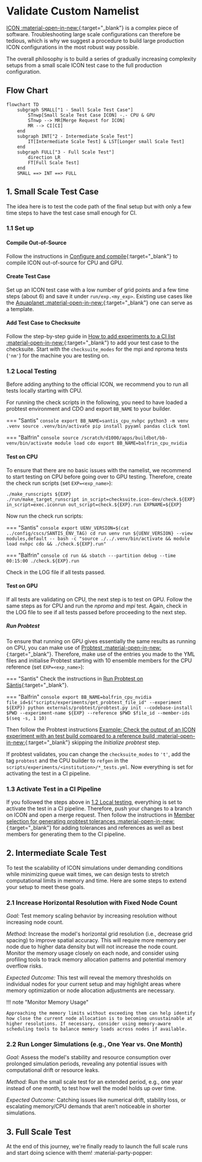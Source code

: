 # Validate Custom Namelist

[ICON :material-open-in-new:](https://www.icon-model.org/icon_model){:target="_blank"} is a complex piece of software. Troubleshooting large scale configurations can therefore be tedious, which is why we suggest a procedure to build large production ICON configurations in the most robust way possible.

The overall philosophy is to build a series of gradually increasing complexity setups from a small scale ICON test case to the full production configuration.

## Flow Chart

```mermaid
flowchart TD
    subgraph SMALL["1 - Small Scale Test Case"]
        STnwp[Small Scale Test Case ICON] -.- CPU & GPU
        STnwp --> MR[Merge Request for ICON]
        MR --> CI[CI]
    end
    subgraph INT["2 - Intermediate Scale Test"]
        IT[Intermediate Scale Test] & LST[Longer small Scale Test]
    end
    subgraph FULL["3 - Full Scale Test"]
        direction LR
        FT[Full Scale Test]
    end
    SMALL ==> INT ==> FULL
```

## 1. Small Scale Test Case

The idea here is to test the code path of the final setup but with only a few time steps to have the test case small enough for CI.

### 1.1 Set up

#### Compile Out-of-Source

Follow the instructions in [Configure and compile](compile_and_run.md){:target="_blank"} to compile ICON out-of-source for CPU and GPU.

#### Create Test Case

Set up an ICON test case with a low number of grid points and a few time steps (about 6) and save it under `run/exp.<my_exp>`. Existing use cases like the [Aquaplanet :material-open-in-new:](https://gitlab.dkrz.de/icon/icon-nwp/-/blob/master/run/exp.exclaim_ape_R02B04){:target="_blank"} one can serve as a template.

#### Add Test Case to Checksuite

Follow the step-by-step guide in [How to add experiments to a CI list :material-open-in-new:](https://gitlab.dkrz.de/icon/wiki/-/wikis/How-to-set-up-new-test-experiments-for-CI#how-to-add-experiments-to-a-ci-list){:target="_blank"} to add your test case to the checksuite. Start with the `checksuite_modes` for the mpi and nproma tests (`'nm'`) for the machine you are testing on.

### 1.2 Local Testing

Before adding anything to the official ICON, we recommend you to run all tests locally starting with CPU.

For running the check scripts in the following, you need to have loaded a probtest environment and CDO and export `BB_NAME` to your builder.

=== "Santis"
    ```console
    export BB_NAME=santis_cpu_nvhpc
    python3 -m venv .venv
    source .venv/bin/activate
    pip install pyyaml pandas click toml
    ```

=== "Balfrin"
    ```console
    source /scratch/d1000/apps/buildbot/bb-venv/bin/activate
    module load cdo
    export BB_NAME=balfrin_cpu_nvidia
    ```

#### Test on CPU

To ensure that there are no basic issues with the namelist, we recommend to start testing on CPU before going over to GPU testing. Therefore, create the check run scripts (set `EXP=<exp_name>`):

```console
./make_runscripts ${EXP}
./run/make_target_runscript in_script=checksuite.icon-dev/check.${EXP} in_script=exec.iconrun out_script=check.${EXP}.run EXPNAME=${EXP}
```

Now run the check run scripts:

=== "Santis"
    ```console
    export UENV_VERSION=$(cat ../config/cscs/SANTIS_ENV_TAG)
    cd run
    uenv run ${UENV_VERSION} --view modules,default -- bash -c "source ./../.venv/bin/activate && module load nvhpc cdo && ./check.${EXP}.run"
    ```

=== "Balfrin"
    ```console
    cd run && sbatch ---partition debug --time 00:15:00 ./check.${EXP}.run
    ```

Check in the LOG file if all tests passed.

#### Test on GPU

If all tests are validating on CPU, the next step is to test on GPU. Follow the same steps as for CPU and run the *nproma* and *mpi* test. Again, check in the LOG file to see if all tests passed before proceeding to the next step.


##### Run Probtest
To ensure that running on GPU gives essentially the same results as running on CPU, you can make use of [Probtest :material-open-in-new:](https://github.com/MeteoSwiss/probtest?tab=readme-ov-file#probtest){:target="_blank"}. Therefore, make use of the entries you made to the YML files and initialise Probtest starting with 10 ensemble members for the CPU reference (set `EXP=<exp_name>`):

=== "Santis"
    Check the instructions in [Run Probtest on Säntis](./probtest.md){:target="_blank"}.

=== "Balfrin"
    ```console
    export BB_NAME=balfrin_cpu_nvidia
    file_id=$("scripts/experiments/get_probtest_file_id" --experiment ${EXP})
    python externals/probtest/probtest.py init --codebase-install $PWD --experiment-name ${EXP} --reference $PWD $file_id --member-ids $(seq -s, 1 10)
    ```

Then follow the Probtest instructions [Example: Check the output of an ICON experiment with an test build compared to a reference build :material-open-in-new:](https://github.com/MeteoSwiss/probtest?tab=readme-ov-file#example-check-the-output-of-an-icon-experiment-with-an-test-build-compared-to-a-reference-build){:target="_blank"} skipping the *Initialize probtest* step.

 If probtest validates, you can change the `checksuite_modes` to `'t'`, add the tag `probtest` and the CPU builder to `refgen` in the `scripts/experiments/<institution>/*_tests.yml`. Now everything is set for activating the test in a CI pipeline.

### 1.3 Activate Test in a CI Pipeline

If you followed the steps above in [1.2 Local testing](large_use_cases.md#12-local-testing), everything is set to activate the test in a CI pipeline. Therefore, push your changes to a branch on ICON and open a merge request. Then follow the instructions in [Member selection for generating probtest tolerances :material-open-in-new:](https://gitlab.dkrz.de/icon/wiki/-/wikis/GPU-development/Member-selection-for-generating-probtest-tolerances){:target="_blank"} for adding tolerances and references as well as best members for generating them to the CI pipeline.

## 2. Intermediate Scale Test

To test the scalability of ICON simulations under demanding conditions while minimizing queue wait times, we can design tests to stretch computational limits in memory and time. Here are some steps to extend your setup to meet these goals.

### 2.1 Increase Horizontal Resolution with Fixed Node Count

*Goal:* Test memory scaling behavior by increasing resolution without increasing node count.

*Method:* 
Increase the model's horizontal grid resolution (i.e., decrease grid spacing) to improve spatial accuracy. 
        This will require more memory per node due to higher data density but will not increase the node count.
        Monitor the memory usage closely on each node, and consider using profiling tools to track memory allocation patterns and potential memory overflow risks.


*Expected Outcome:* This test will reveal the memory thresholds on individual nodes for your current setup and may highlight areas where memory optimization or node allocation adjustments are necessary.

!!! note "Monitor Memory Usage"

    Approaching the memory limits without exceeding them can help identify how close the current node allocation is to becoming unsustainable at higher resolutions. If necessary, consider using memory-aware scheduling tools to balance memory loads across nodes if available.

### 2.2 Run Longer Simulations (e.g., One Year vs. One Month)

*Goal:* Assess the model's stability and resource consumption over prolonged simulation periods, revealing any potential issues with computational drift or resource leaks.

*Method:* Run the small scale test for an extended period, e.g., one year instead of one month, to test how well the model holds up over time.

*Expected Outcome:* Catching issues like numerical drift, stability loss, or escalating memory/CPU demands that aren’t noticeable in shorter simulations.

## 3. Full Scale Test

At the end of this journey, we're finally ready to launch the full scale runs and start doing science with them! :material-party-popper:
